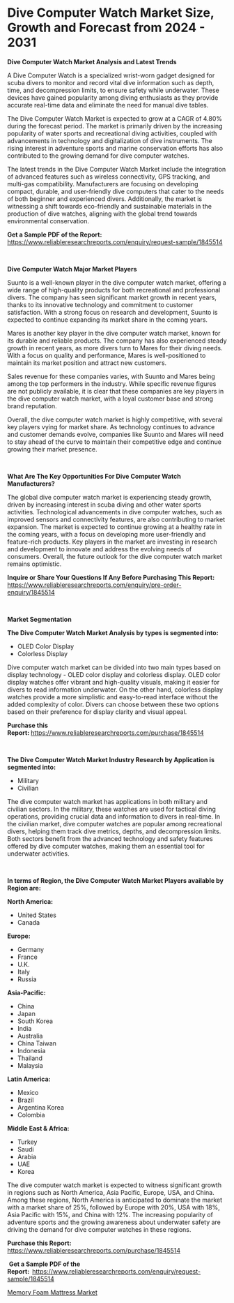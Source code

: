<p><h1>Dive Computer Watch Market Size, Growth and Forecast from 2024 - 2031</h1></p><p><strong>Dive Computer Watch Market Analysis and Latest Trends</strong></p>
<p><p>A Dive Computer Watch is a specialized wrist-worn gadget designed for scuba divers to monitor and record vital dive information such as depth, time, and decompression limits, to ensure safety while underwater. These devices have gained popularity among diving enthusiasts as they provide accurate real-time data and eliminate the need for manual dive tables.</p><p>The Dive Computer Watch Market is expected to grow at a CAGR of 4.80% during the forecast period. The market is primarily driven by the increasing popularity of water sports and recreational diving activities, coupled with advancements in technology and digitalization of dive instruments. The rising interest in adventure sports and marine conservation efforts has also contributed to the growing demand for dive computer watches.</p><p>The latest trends in the Dive Computer Watch Market include the integration of advanced features such as wireless connectivity, GPS tracking, and multi-gas compatibility. Manufacturers are focusing on developing compact, durable, and user-friendly dive computers that cater to the needs of both beginner and experienced divers. Additionally, the market is witnessing a shift towards eco-friendly and sustainable materials in the production of dive watches, aligning with the global trend towards environmental conservation.</p></p>
<p><strong>Get a Sample PDF of the Report:&nbsp;</strong> <a href="https://www.reliableresearchreports.com/enquiry/request-sample/1845514">https://www.reliableresearchreports.com/enquiry/request-sample/1845514</a></p>
<p>&nbsp;</p>
<p><strong>Dive Computer Watch Major Market Players</strong></p>
<p><p>Suunto is a well-known player in the dive computer watch market, offering a wide range of high-quality products for both recreational and professional divers. The company has seen significant market growth in recent years, thanks to its innovative technology and commitment to customer satisfaction. With a strong focus on research and development, Suunto is expected to continue expanding its market share in the coming years.</p><p>Mares is another key player in the dive computer watch market, known for its durable and reliable products. The company has also experienced steady growth in recent years, as more divers turn to Mares for their diving needs. With a focus on quality and performance, Mares is well-positioned to maintain its market position and attract new customers.</p><p>Sales revenue for these companies varies, with Suunto and Mares being among the top performers in the industry. While specific revenue figures are not publicly available, it is clear that these companies are key players in the dive computer watch market, with a loyal customer base and strong brand reputation.</p><p>Overall, the dive computer watch market is highly competitive, with several key players vying for market share. As technology continues to advance and customer demands evolve, companies like Suunto and Mares will need to stay ahead of the curve to maintain their competitive edge and continue growing their market presence.</p></p>
<p>&nbsp;</p>
<p><strong>What Are The Key Opportunities For Dive Computer Watch Manufacturers?</strong></p>
<p><p>The global dive computer watch market is experiencing steady growth, driven by increasing interest in scuba diving and other water sports activities. Technological advancements in dive computer watches, such as improved sensors and connectivity features, are also contributing to market expansion. The market is expected to continue growing at a healthy rate in the coming years, with a focus on developing more user-friendly and feature-rich products. Key players in the market are investing in research and development to innovate and address the evolving needs of consumers. Overall, the future outlook for the dive computer watch market remains optimistic.</p></p>
<p><strong>Inquire or Share Your Questions If Any Before Purchasing This Report:</strong> <a href="https://www.reliableresearchreports.com/enquiry/pre-order-enquiry/1845514">https://www.reliableresearchreports.com/enquiry/pre-order-enquiry/1845514</a></p>
<p>&nbsp;</p>
<p><strong>Market Segmentation</strong></p>
<p><strong>The Dive Computer Watch Market Analysis by types is segmented into:</strong></p>
<p><ul><li>OLED Color Display</li><li>Colorless Display</li></ul></p>
<p><p>Dive computer watch market can be divided into two main types based on display technology - OLED color display and colorless display. OLED color display watches offer vibrant and high-quality visuals, making it easier for divers to read information underwater. On the other hand, colorless display watches provide a more simplistic and easy-to-read interface without the added complexity of color. Divers can choose between these two options based on their preference for display clarity and visual appeal.</p></p>
<p><strong>Purchase this Report:&nbsp;</strong><a href="https://www.reliableresearchreports.com/purchase/1845514">https://www.reliableresearchreports.com/purchase/1845514</a></p>
<p>&nbsp;</p>
<p><strong>The Dive Computer Watch Market Industry Research by Application is segmented into:</strong></p>
<p><ul><li>Military</li><li>Civilian</li></ul></p>
<p><p>The dive computer watch market has applications in both military and civilian sectors. In the military, these watches are used for tactical diving operations, providing crucial data and information to divers in real-time. In the civilian market, dive computer watches are popular among recreational divers, helping them track dive metrics, depths, and decompression limits. Both sectors benefit from the advanced technology and safety features offered by dive computer watches, making them an essential tool for underwater activities.</p></p>
<p>&nbsp;</p>
<p><strong>In terms of Region, the Dive Computer Watch Market Players available by Region are:</strong></p>
<p>
    <p> <strong> North America: </strong>
        <ul>
            <li>United States</li>
            <li>Canada</li>
        </ul>
        </p> 
    <p> <strong> Europe: </strong>
        <ul>
            <li>Germany</li>
            <li>France</li>
            <li>U.K.</li>
            <li>Italy</li>
            <li>Russia</li>
        </ul>
        </p> 
    <p> <strong> Asia-Pacific: </strong>
        <ul>
            <li>China</li>
            <li>Japan</li>
            <li>South Korea</li>
            <li>India</li>
            <li>Australia</li>
            <li>China Taiwan</li>
            <li>Indonesia</li>
            <li>Thailand</li>
            <li>Malaysia</li>
        </ul>
        </p> 
    <p> <strong> Latin America: </strong>
        <ul>
            <li>Mexico</li>
            <li>Brazil</li>
            <li>Argentina Korea</li>
            <li>Colombia</li>
        </ul>
        </p> 
    <p> <strong> Middle East & Africa: </strong>
        <ul>
            <li>Turkey</li>
            <li>Saudi</li>
            <li>Arabia</li>
            <li>UAE</li>
            <li>Korea</li>
        </ul>
    </p>
    </p>
<p><p>The dive computer watch market is expected to witness significant growth in regions such as North America, Asia Pacific, Europe, USA, and China. Among these regions, North America is anticipated to dominate the market with a market share of 25%, followed by Europe with 20%, USA with 18%, Asia Pacific with 15%, and China with 12%. The increasing popularity of adventure sports and the growing awareness about underwater safety are driving the demand for dive computer watches in these regions.</p></p>
<p><strong>Purchase this Report: </strong><a href="https://www.reliableresearchreports.com/purchase/1845514">https://www.reliableresearchreports.com/purchase/1845514</a></p>
<p>&nbsp;<strong>Get a Sample PDF of the Report:&nbsp;&nbsp;</strong><a href="https://www.reliableresearchreports.com/enquiry/request-sample/1845514">https://www.reliableresearchreports.com/enquiry/request-sample/1845514</a></p>
<p><strong></strong></p>
<p><p><a href="https://github.com/bmorecock/Market-Research-Report-List-2/blob/main/memory-foam-mattress-market.md">Memory Foam Mattress Market</a></p></p>